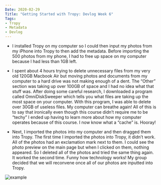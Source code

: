 ```yaml
---
Date: 2020-02-29
Title: "Getting Started with Tropy: Devlog Week 6"
Tags:
- Tropy
- Metadata
- Devlog
---
```


+ I installed Tropy on my computer so I could then input my photos from my iPhone into Tropy to then add the metadata. Before importing the 500 photos from my phone, I had to free up space on my computer because I had less than 1GB left.

+ I spent about 4 hours trying to delete unnecessary files from my very old 120GB Macbook Air but moving photos and documents from my computer to a hard drive   was not making enough of a dent. The “Other” section was taking up over 100GB of space and I had no idea what that stuff was. After doing some careful research, I downloaded a program called OmniDiskSweeper which tells you what files are taking up the most space on your computer. With this program, I was able to delete over 30GB of useless files. My computer can breathe again! All of this is to say that ironically even though this course didn’t require me to be “techy” I ended up having to learn more about how my computer operates because of this course. I now know what a “cache” is. Hooray! 

+ Next, I imported the photos into my computer and then dragged them into Tropy. The first time I imported the photos into Tropy, it didn’t work. All of the photos had an exclamation mark next to them. I could see the photo preview on the main page but when I clicked on them, nothing appeared. So I deleted all of the photos and tried the same thing again. It worked the second time. Funny how technology works! My group decided that we will reconvene once all of our photos are inputted into Tropy.

![example](/img_7700.jpg)
